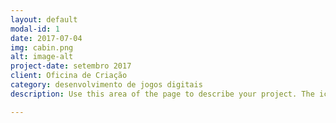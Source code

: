 ```yaml
---
layout: default
modal-id: 1
date: 2017-07-04
img: cabin.png
alt: image-alt
project-date: setembro 2017
client: Oficina de Criação
category: desenvolvimento de jogos digitais
description: Use this area of the page to describe your project. The icon above is part of a free icon set by <a href="https://sellfy.com/p/8Q9P/jV3VZ/">Flat Icons</a>. On their website, you can download their free set with 16 icons, or you can purchase the entire set with 146 icons for only $12 Jogo elaborado a partir do tema "Mensagem", onde o jogador tem que ter noções desse novo conhecimento do século XXI que são os memes. Link: <a href="https://alex-alves.github.io/AOD/">Desafio dos Memes</a>. Você pode jogar clicando no nome "Desafio dos memes".!

---
```

